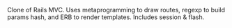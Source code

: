 Clone of Rails MVC. Uses metaprogramming to draw routes, regexp to build params hash, and ERB to render templates. Includes session & flash.
